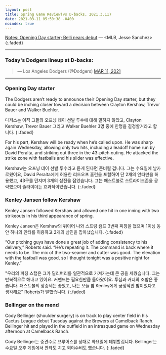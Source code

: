 ```yaml
---
layout: post
title: Spring Game Review(vs D-backs, 2021.3.11)
date: 2021-03-11 05:50:38 -0400
noindex: true
---
```


[Notes: Opening Day starter; Belli nears debut](https://www.mlb.com/dodgers/news/opening-day-starter-dodgers-2021) &mdash; <MLB, Jesse Sanchez>
{:.faded}

---

### Today's Dodgers lineup at D-backs:

<script async src="//platform.twitter.com/widgets.js" charset="utf-8"></script>
<blockquote class="twitter-tweet" data-lang="en">
  &mdash; Los Angeles Dodgers (@Dodgers)
  <a href="https://twitter.com/Dodgers/status/1369759918106898433">MAR 11, 2021</a>
</blockquote>

---

### Opening Day starter
The Dodgers aren’t ready to announce their Opening Day starter, but they could be inching closer toward a decision between Clayton Kershaw, Trevor Bauer and Walker Buehler.

다저스는 아직 그들의 오프닝 데이 선발 투수에 대해 말하지 않았고, Clayton Kershaw, Trevor Bauer 그리고 Walker Buehler 3명 중에 한명을 결정할거라고 합니다.
{:.faded}

For his part, Kershaw will be ready when he’s called upon. He was sharp again Wednesday, allowing only two hits, including a leadoff home run by David Peralta, and striking out three in the 43-pitch outing. He attacked the strike zone with fastballs and his slider was effective.

Kershaw는 오프닝 데이 선발 투수라고 듣게 된다면 준비될 겁니다. 그는 수요일에 날카로웠어요, David Peralta에게 허용한 리드오프 홈런을 포함하여 단 2개의 안타만을 허용했고, 43구를 던지며 3개의 삼진을 잡았습니다. 그는 패스트볼로 스트라이크존을 공략했으며 슬라이더는 효과적이었습니다.
{:.faded}

### Kenley Jansen follow Kershaw
Kenley Jansen followed Kershaw and allowed one hit in one inning with two strikeouts in his third appearance of spring.

Kenley Jansen은 Kershaw의 뒤이어 나와 스프링 캠프 3번째 피칭을 했으며 1이닝 동안 하나의 안타를 허용하고 2개의 삼진을 잡아냈습니다.
{:.faded}

“Our pitching guys have done a great job of adding consistency to his delivery,” Roberts said. “He’s repeating it. The command is back where it needs to be. The mix of the two-seamer and cutter was good. The elevation with the fastball was good, so I thought tonight was a positive night for Kenley.”

"우리의 피칭 스탭은 그가 딜리버리를 일관적으로 가져가는데 큰 공을 세웠습니다. 그는 반복적으로 해내고 있어요. 커맨드는 필요한만큼 돌아왔어요. 투심과 커터의 조합은 좋습니다. 패스트볼의 상승세는 좋았고, 나는 오늘 밤 Kenley에게 긍정적인 밤이었다고 생각해요" Roberts가 말했습니다.
{:.faded}

### Bellinger on the mend
Cody Bellinger (shoulder surgery) is on track to play center field in his Cactus League debut Tuesday against the Brewers at Camelback Ranch. Bellinger hit and played in the outfield in an intrasquad game on Wednesday afternoon at Camelback Ranch.

Cody Bellinger는 중견수로 브루어스를 상대로 화요일에 데뷔할겁니다. Bellinger는 수요일 오후 게임에서 안타도 치고 외야수비도 했습니다.
{:.faded}

